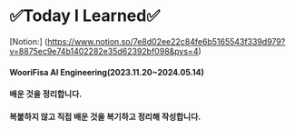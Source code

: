 # ✅Today I Learned✅

[Notion:] (https://www.notion.so/7e8d02ee22c84fe6b5165543f339d979?v=8875ec9e74b1402282e35d62392bf098&pvs=4)

#### WooriFisa AI Engineering(2023.11.20~2024.05.14)

#### 배운 것을 정리합니다.

#### 복붙하지 않고 직접 배운 것을 복기하고 정리해 작성합니다.